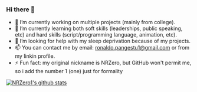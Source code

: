 ### Hi there 👋

<!--
**NRZero1/NRZero1** is a ✨ _special_ ✨ repository because its `README.md` (this file) appears on your GitHub profile.

Here are some ideas to get you started:-->

- 🔭 I’m currently working on multiple projects (mainly from college).
- 🌱 I’m currently learning both soft skills (leaderships, public speaking, etc) and hard skills (script/programming language, animation, etc).
- 🤔 I’m looking for help with my sleep deprivation because of my projects.
- 📫 You can contact me by email: ronaldo.pangestu1@gmail.com or from my linkin profile.
- ⚡ Fun fact: my original nickname is NRZero, but GitHub won't permit me, so i add the number 1 (one) just for formality

<!--- 👯 I’m looking to collaborate on ...-->
<!--- 💬 Ask me about ...-->

[![NRZero1's github stats](https://github-readme-stats.vercel.app/api?username=NRZero1&count_private=true&show_icons=true&theme=dark)](https://github.com/NRZero1/NRZero1)
